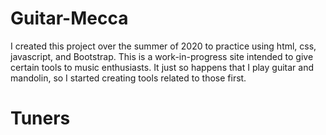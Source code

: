 # Guitar-Mecca
I created this project over the summer of 2020 to practice using html, css, javascript, and Bootstrap. This is a 
work-in-progress site intended to give certain tools to music enthusiasts. It just so happens that I play guitar 
and mandolin, so I started creating tools related to those first.

<h1>Tuners</h1>
<img src="./pictures/Guitar Mecca demo1.png>
As of now Guitar Mecca provides easy to use tuners for both guitar and mandolin players. These tuners may be 
updated in the future to allow for different tuning styles and other functionalities. Each play button has the 
name of an open string next to it, which corresponds to the string of the respective instrument that is going to 
be strummed. An outline of the string that was played will display based on the button that the user clicks. 
Only one string can be played at a time.

<h1>Chords</h1>
